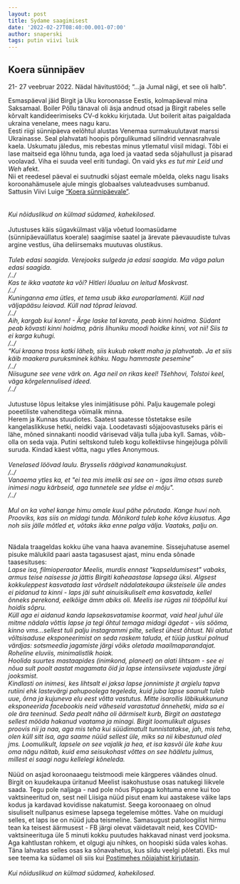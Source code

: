 ```yaml
---
layout: post
title: Sydame saagimisest
date: '2022-02-27T08:40:00.001-07:00'
author: snaperski
tags: putin viivi luik
---
```


## Koera sünnipäev

21- 27 veebruar 2022. Nädal hävitustööd; “...ja Jumal nägi, et see oli halb”. 

Esmaspäeval jäid Birgit ja Uku koroonasse Eestis, kolmapäeval mina Saksamaal. Boiler Põllu tänaval oli äsja andnud otsad ja Birgit rabeles selle kõrvalt kandideerimiseks CV-d kokku kirjutada. Uut boilerit aitas paigaldada ukraina venelane, mees nagu karu. 
<br>
Eesti riigi sünnipäeva eelõhtul alustas Venemaa surmakuulutavat marssi Ukrainasse. Seal plahvatati hoopis põrgulikumad silindrid vennasrahvale kaela. Uskumatu jäledus, mis rebestas minus ytlematul viisil midagi. Tõbi ei lase maitseid ega lõhnu tunda, aga loed ja vaatad seda sõjahullust ja pisarad voolavad. Viha ei suuda veel eriti tundagi. On vaid yks <i>es tut mir Leid und Weh </i>afekt.
<br>
Nii et reedesel päeval ei suutnudki sõjast eemale mõelda, oleks nagu lisaks koroonahämusele ajule mingis globaalses valuteadvuses sumbanud. Sattusin Viivi Luige [“Koera sünnipäevale”](https://jupiter.err.ee/1079443/kuuldemang-viivi-luik-koera-sunnipaev).  
<br><br>
<i>Kui nõiduslikud on külmad südamed, kahekilosed.</i>
<br><br>
Jutustuses käis sügavkülmast välja võetud loomasüdame (sünnipäevaüllatus koerale) saagimise saatel ja ärevate päevauudiste tulvas argine vestlus, üha deliirsemaks muutuvas olustikus.
<br><br>
<i>Tuleb edasi saagida. Verejooks sulgeda ja edasi saagida. Ma väga palun edasi saagida.<br>
/../<br>
Kas te ikka vaatate ka või? Hitleri lõualuu on leitud Moskvast.<br>
/../<br>
Kuninganna ema ütles, et tema usub ikka europarlamenti. Küll nad väljapääsu leiavad. Küll nad tõprad leiavad.<br>
/../<br>
Aih, kargab kui konn! - Ärge laske tal karata, peab kinni hoidma. Südant peab kõvasti kinni hoidma, päris lihuniku moodi hoidke kinni, vot nii! Siis ta ei karga kuhugi.<br>
/../<br>
“Kui kraana tross katki läheb, siis kukub rakett maha ja plahvatab. Ja et siis käib maakera puruksminek kähku. Nagu hammaste pesemine”<br>
/../<br>
Niisugune see vene värk on. Aga neil on rikas keel! Tšehhovi, Tolstoi keel, väga kõrgelennulised ideed.<br>
/../<br></i>
<br>
Jutustuse lõpus leitakse yles inimjätisuse põhi. Palju kaugemale polegi poeetiliste vahenditega võimalik minna.<br>
Herem ja Kunnas stuudiotes. Saatest saatesse tõstetakse esile kangelaslikkuse hetki, neidki vaja. Loodetavasti sõjajoovastuseks päris ei lähe, mõned sinnakanti noodid värisevad välja tulla juba kyll. Samas, võib-olla on seda vaja. Putini seltskond tuleb kogu kollektiivse hingejõuga põlvili suruda. Kindad käest võtta, nagu ytles Anonymous. 
<br><br>
<i> Venelased löövad laulu. Brysselis räägivad kanamunakujust.<br>
/../<br>
Vanaema ytles ka, et "ei tea mis imelik asi see on - igas ilma otsas sureb inimesi nagu kärbseid, aga tunnetele see yldse ei mõju".<br>
/../<br>  
Mul on ka vahel kange himu omale kuul pähe põrutada. Kange huvi noh. Prooviks, kas siis on midagi tunda. Mõnikord tuleb kohe kõva kiusatus. Aga noh siis jälle mõtled et, võtaks ikka enne palga välja. Vaataks, palju on.</i> <br><br>

Nädala traageldas kokku ühe vana haava avanemine. Sissejuhatuse asemel pisuke mälukild paari aasta tagasusest ajast, minu enda sõnade taasesituses:<br> 
<i>
Lapse isa, filmioperaator Meelis, murdis ennast "kapseldumisest" vabaks, armus teise naisesse ja jättis Birgiti kaheaastase lapsega üksi. Algsest kokkuleppest kasvatada last võrdselt nädalatekaupa üksteisele üle andes ei pidanud ta kinni - laps jäi suht ainuisikuliselt ema kasvatada, kellel õnneks perekond, eelkõige ämm abiks oli. Meelis ise rügas nii tööpõllul kui hoidis sõpru.<br> 
Küll aga ei aidanud kanda lapsekasvatamise koormat, vaid heal juhul üle mitme nädala võttis lapse ja tegi õhtul temaga midagi ägedat - viis sööma, kinno vms...sellest tuli palju instagrammi pilte, sellest ühest õhtust. Nii alatut võltsisaduse eksponeerimist on seda raskem taluda, et tüüp justkui polnud värdjas: sotsmeedia jagamiste järgi võiks oletada maailmaparandajat. Roheline eluviis, minimalistlik hoiak. <br>
Hoolida suurtes mastaapides (inimkond, planeet) on alati lihtsam - see ei nõua sult poolt aastat magamata öid ja lapse intensiivsete vajaduste järgi jooksmist.<br> 
Kindlasti on inimesi, kes lihtsalt ei jaksa lapse jonnimiste jt argielu tapva rutiini ehk lastevärgi pahupoolega tegeleda, kuid juba lapse saanult tuleb uue, õrna ja kujuneva elu eest võtta vastutus. Mitte isarollis läbikukkununa eksponeerida facebookis neid väheseid varastatud õnnehetki, mida sa ei ole ära teeninud. Seda pealt näha oli äärmiselt kurb, Birgit on aastatega sellest mööda hakanud vaatama ja minagi. Birgit loomulikult alguses proovis nii ja naa, aga mis teha kui süüdimatult tunnistatakse, jah, mis teha, olen küll sitt isa, aga saame nüüd sellest üle, miks sa nii kibestunud oled jms. Loomulikult, lapsele on see vajalik ja hea, et isa kasvõi üle kahe kuu oma nägu näitab, kuid ema seisukohast võttes on see hääletu julmus, millest ei saagi nagu kellelegi kõneleda. 
</i><br><br>
Nüüd on asjad koroonaaegu teistmoodi meie kärgperes väändes olnud. Birgit on kuudekaupa üritanud Meelist isakohustuse osas natukegi liikvele saada. Tegu pole naljaga - nad pole nõus Pippaga kohtuma enne kui too vaktsineeritud on, sest neil Liisiga nüüd pisut enam kui aastakese väike laps kodus ja kardavad kovidisse nakatumist. Seega koroonaaeg on olnud sisuliselt nullpanus esimese lapsega tegelemise mõttes. Vahe on muidugi selles, et laps ise on nüüd juba teismeline. Samasugust patoloogilist hirmu tean ka teisest äärmusest - FB järgi olevat väidetavalt neid, kes COVID-vaktsineerituga üle 5 minuti kokku puutudes hakkavad ninast verd jooksma. 
<br>Aga kahtlustan rohkem, et olgugi aju nihkes, on hoopiski süda vales kohas. Täna lahvatas selles osas ka sõnavahetus, kus sildu veelgi põletati. Eks mul see teema ka südamel oli siis kui [Postimehes nõiajahist kirjutasin](https://arvamus.postimees.ee/7454765/raivo-alla-ja-kogu-maa-desinfitseerimine). <br> 
<br><i>Kui nõiduslikud on külmad südamed, kahekilosed.</i>


